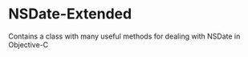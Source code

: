 NSDate-Extended
===============

Contains a class with many useful methods for dealing with NSDate in Objective-C

